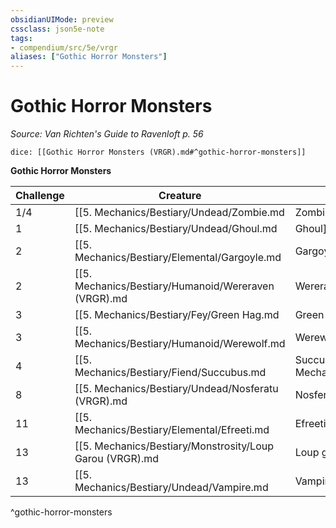 ```yaml
---
obsidianUIMode: preview
cssclass: json5e-note
tags:
- compendium/src/5e/vrgr
aliases: ["Gothic Horror Monsters"]
---
```

# Gothic Horror Monsters
*Source: Van Richten's Guide to Ravenloft p. 56* 

`dice: [[Gothic Horror Monsters (VRGR).md#^gothic-horror-monsters]]`

**Gothic Horror Monsters**

| Challenge | Creature | Source |
|-----------|----------|--------|
| 1/4 | [[5. Mechanics/Bestiary/Undead/Zombie.md|Zombie]] | "MM" |
| 1 | [[5. Mechanics/Bestiary/Undead/Ghoul.md|Ghoul]] | "MM" |
| 2 | [[5. Mechanics/Bestiary/Elemental/Gargoyle.md|Gargoyle]] | "MM" |
| 2 | [[5. Mechanics/Bestiary/Humanoid/Wereraven (VRGR).md|Wereraven]] | VGR |
| 3 | [[5. Mechanics/Bestiary/Fey/Green Hag.md|Green hag]] | "MM" |
| 3 | [[5. Mechanics/Bestiary/Humanoid/Werewolf.md|Werewolf]] | "MM" |
| 4 | [[5. Mechanics/Bestiary/Fiend/Succubus.md|Succubus]]/ [[5. Mechanics/Bestiary/Fiend/Incubus.md|incubus]] | "MM" |
| 8 | [[5. Mechanics/Bestiary/Undead/Nosferatu (VRGR).md|Nosferatu]] | VGR |
| 11 | [[5. Mechanics/Bestiary/Elemental/Efreeti.md|Efreeti]] | "MM" |
| 13 | [[5. Mechanics/Bestiary/Monstrosity/Loup Garou (VRGR).md|Loup garou]] | VGR |
| 13 | [[5. Mechanics/Bestiary/Undead/Vampire.md|Vampire]] | "MM" |
^gothic-horror-monsters